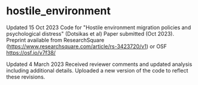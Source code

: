 # hostile_environment
Updated 15 Oct 2023
Code for "Hostile environment migration policies and psychological distress" (Dotsikas et al) 
Paper submitted (Oct 2023). Preprint available from ResearchSquare (https://www.researchsquare.com/article/rs-3423720/v1) or OSF https://osf.io/v7f38/


Updated 4 March 2023
Received reviewer comments and updated analysis including additional details. Uploaded a new version of the code to reflect these revisions. 


